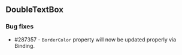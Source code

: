 ## DoubleTextBox

### Bug fixes

* \#287357 - `BorderColor` property will now be updated properly via Binding.

